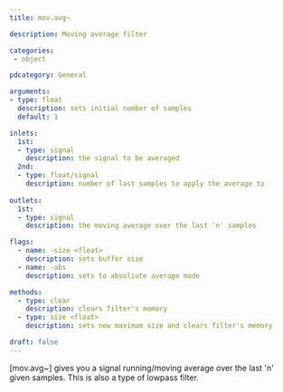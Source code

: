```yaml
---
title: mov.avg~

description: Moving average filter

categories:
 - object

pdcategory: General

arguments:
- type: float
  description: sets initial number of samples 
  default: 1

inlets:
  1st:
  - type: signal
    description: the signal to be averaged
  2nd:
  - type: float/signal
    description: number of last samples to apply the average to
 
outlets:
  1st:
  - type: signal
    description: the moving average over the last 'n' samples

flags:
  - name: -size <float>
    description: sets buffer size
  - name: -abs
    description: sets to absoliute average mode

methods:
  - type: clear
    description: clears filter's memory
  - type: size <float>
    description: sets new maximum size and clears filter's memory

draft: false
---
```


[mov.avg~] gives you a signal running/moving average over the last 'n' given samples. This is also a type of lowpass filter.